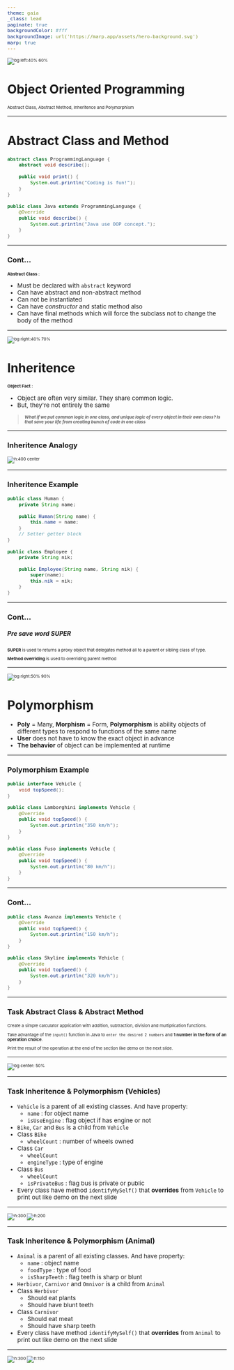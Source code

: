 ```yaml
---
theme: gaia
_class: lead
paginate: true
backgroundColor: #fff
backgroundImage: url('https://marp.app/assets/hero-background.svg')
marp: true
---
```


![bg left:40% 60%](./../images/rawlabs-academy-logo.png)

# **Object Oriented Programming**

Abstract Class, Abstract Method, Inheritence and Polymorphism

---
# Abstract **Class** and **Method**
```java
abstract class ProgrammingLanguage {
    abstract void describe();
    
    public void print() {
        System.out.println("Coding is fun!");
    }
}

public class Java extends ProgrammingLanguage {
    @Override
    public void describe() {
        System.out.println("Java use OOP concept.");
    }
}
```
---
### Cont...
**Abstract Class** :
- Must be declared with `abstract` keyword
- Can have abstract and non-abstract method
- Can not be instantiated
- Can have *constructor* and static method also
- Can have final methods which will force the subclass not to change the body of the method

---
![bg right:40% 70%](../images/materi-java/oop/inheritance.png)
<style scoped>
    p {
        font-size: 0.85rem;
    }
    ul {
        font-size: 0.85rem;
    }
</style>
# Inheritence

**Object Fact** :
- Object are often very similar. They share common logic.
- But, they're not entirely the same

> ***What if we put common logic in one class, and unique logic of every object in their own class? Is that save your life from creating bunch of code in one class***

---
### Inheritence **Analogy**

![h:400 center](../images/materi-java/oop/inheritance-analogy.png)

---
<style scoped>
    pre {
        font-size: 0.8rem;
    }
</style>
### Inheritence **Example**

```java
public class Human {
    private String name;

    public Human(String name) {
        this.name = name;
    }
    // Setter getter block
}

public class Employee {
    private String nik;

    public Employee(String name, String nik) {
        super(name);
        this.nik = nik;
    }
}
```

---
### Cont...
##### Pre save word **SUPER**
**SUPER** is used to returns a proxy object that delegates method all to a parent or sibling class of type.

**Method overriding** is used to overriding parent method

---
<style scoped>
    p {
        font-size: 0.85rem;
    }
    ul {
        font-size: 0.85rem;
    }
</style>
![bg right:50% 90%](../images/materi-java/oop/polymorphism.png)
# Polymorphism

- **Poly** = Many, **Morphism** = Form, **Polymorphism** is ability objects of different types to respond to functions of the same name
- **User** does not have to know the exact object in advance
- **The behavior** of object can be implemented at runtime

---
<style scoped>
    pre {
        font-size: 0.8rem;
    }
</style>
### Polymorphism **Example**
```java
public interface Vehicle {
    void topSpeed();
}

public class Lamborghini implements Vehicle {
    @Override
    public void topSpeed() {
        System.out.println("350 km/h");
    }
}

public class Fuso implements Vehicle {
    @Override
    public void topSpeed() {
        System.out.println("80 km/h");
    }
}
```
---
### Cont...

```java
public class Avanza implements Vehicle {
    @Override
    public void topSpeed() {
        System.out.println("150 km/h");
    }
}

public class Skyline implements Vehicle {
    @Override
    public void topSpeed() {
        System.out.println("320 km/h");
    }
}
```

---
### Task **Abstract Class & Abstract Method**
Create a simple calculator application with addition, subtraction, division and multiplication functions. 

Take advantage of the `input()` function in Java to `enter the desired 2 numbers` and **1 number in the form of an operation choice**. 

Print the result of the operation at the end of the section like demo on the next slide.

---
![bg center: 50%](../images/materi-java/oop/task-calculator.png)

---
<style scoped>
    p {
        font-size: 0.6rem;
    },
    ul {
        font-size: 0.6rem;
    }
</style>
### Task **Inheritence & Polymorphism (Vehicles)**

- `Vehicle` is a parent of all existing classes. And have property:
    - `name` : for object name
    - `isUseEngine` : flag object if has engine or not
- `Bike`, `Car` and `Bus` is a child from `Vehicle`
- Class `Bike`
    - `wheelCount` : number of wheels owned
- Class `Car`
    - `wheelCount`
    - `engineType` : type of engine
- Class `Bus`
    -  `wheelCount`
    - `isPrivateBus` : flag bus is private or public
- Every class have method `identifyMySelf()` that **overrides** from `Vehicle` to print out like demo on the next slide

---
![h:300](../images/materi-java/oop/vehicle-tree.png)
![h:200](../images/materi-java/oop/task-demo-vehicle.png)

---
<style scoped>
    p {
        font-size: 0.6rem;
    },
    ul {
        font-size: 0.6rem;
    }
</style>
### Task **Inheritence & Polymorphism (Animal)**

- `Animal` is a parent of all existing classes. And have property:
    - `name` : object name
    - `foodType` : type of food
    - `isSharpTeeth` : flag teeth is sharp or blunt
- `Herbivor`, `Carnivor` and `Omnivor` is a child from `Animal`
- Class `Herbivor`
    - Should eat plants
    - Should have blunt teeth
- Class `Carnivor`
    - Should eat meat
    - Should have sharp teeth
- Every class have method `identifyMySelf()` that **overrides** from `Animal` to print out like demo on the next slide

---
![h:300](../images/materi-java/oop/animal-tree.png)
![h:150](../images/materi-java/oop/task-demo-animal.png)